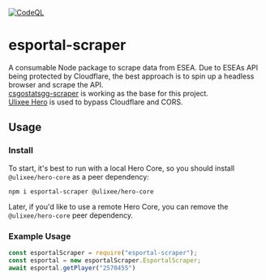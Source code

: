 [![CodeQL](https://github.com/Apina-32/esportal-scraper/actions/workflows/codeql.yml/badge.svg)](https://github.com/Apina-32/esportal-scraper/actions/workflows/codeql.yml)
# esportal-scraper

A consumable Node package to scrape data from ESEA.
Due to ESEAs API being protected by Cloudflare, the best approach is to spin up a headless 
browser and scrape the API.  
[csgostatsgg-scraper](https://www.npmjs.com/package/csgostatsgg-scraper) is working as the base for this project.  
[Ulixee Hero](https://ulixee.org/docs/hero) is used to bypass Cloudflare and CORS.

## Usage

### Install

To start, it's best to run with a local Hero Core, so you should install `@ulixee/hero-core` as a peer dependency:

```shell
npm i esportal-scraper @ulixee/hero-core
```

Later, if you'd like to use a remote Hero Core, you can remove the `@ulixee/hero-core` peer dependency.

### Example Usage

```js
const esportalScraper = require("esportal-scraper");
const esportal = new esportalScraper.EsportalScraper;
await esportal.getPlayer("2570455")
```
